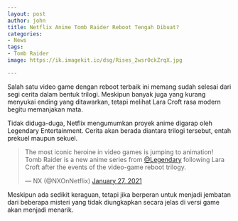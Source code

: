 ```yaml
---
layout: post
author: john
title: Netflix Anime Tomb Raider Reboot Tengah Dibuat?
categories:
- News
tags:
- Tomb Raider
image: https://ik.imagekit.io/dsg/Rises_2wsr0ckZrqX.jpg

---
```

Salah satu video game dengan reboot terbaik ini memang sudah selesai dari segi cerita dalam bentuk trilogi. Meskipun banyak juga yang kurang menyukai ending yang ditawarkan, tetapi melihat Lara Croft rasa modern begitu memanjakan mata.

Tidak diduga-duga, Netflix mengumumkan proyek anime digarap oleh Legendary Entertainment. Cerita akan berada diantara trilogi tersebut, entah prekuel maupun sekuel.

<blockquote class="twitter-tweet tw-align-center"><p lang="en" dir="ltr">The most iconic heroine in video games is jumping to animation! Tomb Raider is a new anime series from <a href="https://twitter.com/Legendary?ref_src=twsrc%5Etfw">@Legendary</a> following Lara Croft after the events of the video-game reboot trilogy.</p>&mdash; NX (@NXOnNetflix) <a href="https://twitter.com/NXOnNetflix/status/1354461071067627520?ref_src=twsrc%5Etfw">January 27, 2021</a></blockquote> <script async src="https://platform.twitter.com/widgets.js" charset="utf-8"></script>

Meskipun ada sedikit keraguan, tetapi jika berperan untuk menjadi jembatan dari beberapa misteri yang tidak diungkapkan secara jelas di versi game akan menjadi menarik.